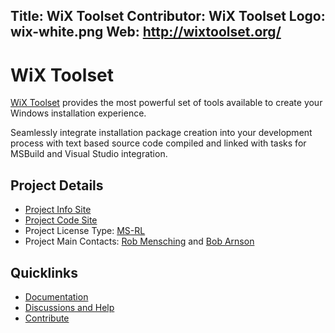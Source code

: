 Title: WiX Toolset
Contributor: WiX Toolset
Logo: wix-white.png
Web: http://wixtoolset.org/
---
# WiX Toolset

[WiX Toolset](http://wixtoolset.org/) provides the most powerful set of tools available to create your Windows installation experience.

Seamlessly integrate installation package creation into your development process with text based source code compiled and linked with tasks for MSBuild and Visual Studio integration.

## Project Details

* [Project Info Site](https://wixtoolset.org/)
* [Project Code Site](https://github.com/wixtoolset)
* Project License Type: [MS-RL](http://wixtoolset.org/about/license/)
* Project Main Contacts: [Rob Mensching](http://robmensching.com/) and [Bob Arnson](https://joyofsetup.com/)

## Quicklinks

* [Documentation](http://wixtoolset.org/documentation/)
* [Discussions and Help](http://wixtoolset.org/documentation/)
* [Contribute](http://wixtoolset.org/development/)
